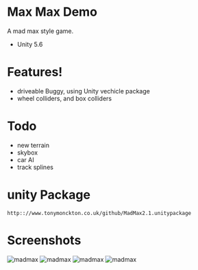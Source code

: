 # Max Max Demo

A mad max style game.

  - Unity 5.6

# Features!

  - driveable Buggy, using Unity vechicle package
  - wheel colliders, and box colliders 

# Todo

  - new terrain
  - skybox
  - car AI
  - track splines

# unity Package
    http:://www.tonymonckton.co.uk/github/MadMax2.1.unitypackage
    
    
# Screenshots

![madmax](http://www.tonymonckton.co.uk/github/2.jpg)
![madmax](http://www.tonymonckton.co.uk/github/4.jpg)
![madmax](http://www.tonymonckton.co.uk/github/5.jpg)
![madmax](http://www.tonymonckton.co.uk/github/6.jpg)

